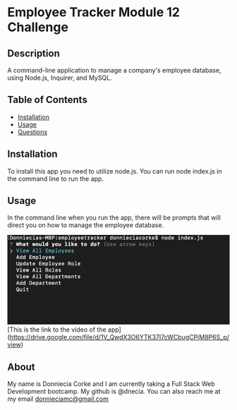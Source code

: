 # Employee Tracker Module 12 Challenge

## Description 
A command-line application to manage a company's employee database, using Node.js, Inquirer, and MySQL.

## Table of Contents
- [Installation](#installation)
- [Usage](#usage)
- [Questions](#questions)

## Installation 
To install this app you need to utilize node.js. You can run node index.js in the command line to run the app.

## Usage
In the command line when you run the app, there will be prompts that will direct you on how to manage the employee database.

![screen shot of app](./assets/Screen%20Shot%202022-11-02%20at%2010.47.41%20PM.png)
[This is the link to the video of the app] (https://drive.google.com/file/d/1V_QwdX3O6YTK37I7cWCbugCPjM8P6S_p/view)

## About
My name is Donniecia Corke and I am currently taking a Full Stack Web Development bootcamp. My github is @dnecia. You can also reach me at my email donnieciamc@gmail.com